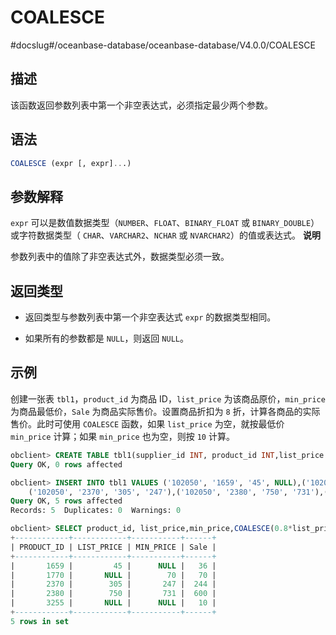 COALESCE 
=============================
#docslug#/oceanbase-database/oceanbase-database/V4.0.0/COALESCE


描述 
-----------------------

该函数返回参数列表中第一个非空表达式，必须指定最少两个参数。

语法 
-----------------------

```sql
COALESCE (expr [, expr]...)
```



参数解释 
-------------------------

`expr` 可以是数值数据类型（`NUMBER`、`FLOAT`、`BINARY_FLOAT` 或 `BINARY_DOUBLE`）或字符数据类型（ `CHAR`、`VARCHAR2`、`NCHAR` 或 `NVARCHAR2`）的值或表达式。
**说明**



参数列表中的值除了非空表达式外，数据类型必须一致。

返回类型 
-------------------------

* 返回类型与参数列表中第一个非空表达式 `expr` 的数据类型相同。

  

* 如果所有的参数都是 `NULL`，则返回 `NULL`。

  




示例 
-----------------------

创建一张表 `tbl1`，`product_id` 为商品 ID，`list_price` 为该商品原价，`min_price` 为商品最低价，`Sale` 为商品实际售价。设置商品折扣为 `8` 折，计算各商品的实际售价。此时可使用 `COALESCE` 函数，如果 `list_price` 为空，就按最低价 `min_price` 计算；如果 `min_price` 也为空，则按 `10` 计算。

```sql
obclient> CREATE TABLE tbl1(supplier_id INT, product_id INT,list_price NUMERIC,min_price NUMERIC);
Query OK, 0 rows affected

obclient> INSERT INTO tbl1 VALUES ('102050', '1659', '45', NULL),('102050', '1770', NULL, '70'),
    ('102050', '2370', '305', '247'),('102050', '2380', '750', '731'),('102050', '3255', NULL, NULL);
Query OK, 5 rows affected
Records: 5  Duplicates: 0  Warnings: 0

obclient> SELECT product_id, list_price,min_price,COALESCE(0.8*list_price, min_price, 10) "Sale" FROM tbl1;
+------------+------------+-----------+------+
| PRODUCT_ID | LIST_PRICE | MIN_PRICE | Sale |
+------------+------------+-----------+------+
|       1659 |         45 |      NULL |   36 |
|       1770 |       NULL |        70 |   70 |
|       2370 |        305 |       247 |  244 |
|       2380 |        750 |       731 |  600 |
|       3255 |       NULL |      NULL |   10 |
+------------+------------+-----------+------+
5 rows in set
```


